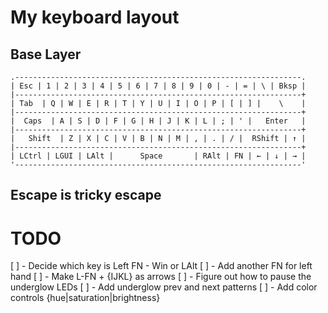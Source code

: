 # My keyboard layout


## Base Layer

```
.----------------------------------------------------------------.
| Esc | 1 | 2 | 3 | 4 | 5 | 6 | 7 | 8 | 9 | 0 | - | = | \ | Bksp |
|----------------------------------------------------------------+
| Tab  | Q | W | E | R | T | Y | U | I | O | P | [ | ] |    \    |
|----------------------------------------------------------------+
|  Caps  | A | S | D | F | G | H | J | K | L | ; | ' |   Enter   |
|----------------------------------------------------------------+
|   Shift  | Z | X | C | V | B | N | M | , | . | / |  RShift | ↑ |
|----------------------------------------------------------------+
| LCtrl | LGUI | LAlt |      Space       | RAlt | FN | ← | ↓ | → |
'----------------------------------------------------------------'
```

## Escape is tricky escape


# TODO

[ ] - Decide which key is Left FN - Win or LAlt
[ ] - Add another FN for left hand
[ ] - Make L-FN + {IJKL} as arrows
[ ] - Figure out how to pause the underglow LEDs
[ ] - Add underglow prev and next patterns
[ ] - Add color controls {hue|saturation|brightness}
